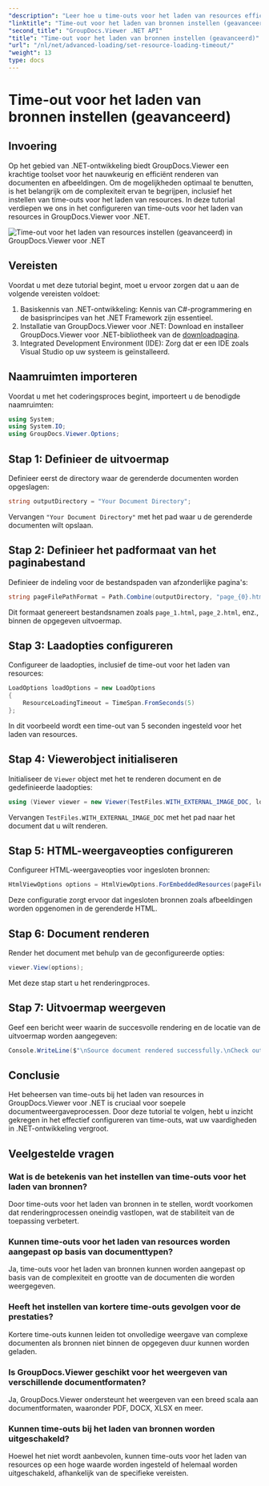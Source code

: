 ```yaml
---
"description": "Leer hoe u time-outs voor het laden van resources efficiënt configureert in GroupDocs.Viewer voor .NET. Beheers documentrendering met precisie en stabiliteit."
"linktitle": "Time-out voor het laden van bronnen instellen (geavanceerd)"
"second_title": "GroupDocs.Viewer .NET API"
"title": "Time-out voor het laden van bronnen instellen (geavanceerd)"
"url": "/nl/net/advanced-loading/set-resource-loading-timeout/"
"weight": 13
type: docs
---
```

# Time-out voor het laden van bronnen instellen (geavanceerd)

## Invoering
Op het gebied van .NET-ontwikkeling biedt GroupDocs.Viewer een krachtige toolset voor het nauwkeurig en efficiënt renderen van documenten en afbeeldingen. Om de mogelijkheden optimaal te benutten, is het belangrijk om de complexiteit ervan te begrijpen, inclusief het instellen van time-outs voor het laden van resources. In deze tutorial verdiepen we ons in het configureren van time-outs voor het laden van resources in GroupDocs.Viewer voor .NET.

![Time-out voor het laden van resources instellen (geavanceerd) in GroupDocs.Viewer voor .NET](/viewer/advanced-loading/set-resource-loading-timeout-img.png)

## Vereisten
Voordat u met deze tutorial begint, moet u ervoor zorgen dat u aan de volgende vereisten voldoet:
1. Basiskennis van .NET-ontwikkeling: Kennis van C#-programmering en de basisprincipes van het .NET Framework zijn essentieel.
2. Installatie van GroupDocs.Viewer voor .NET: Download en installeer GroupDocs.Viewer voor .NET-bibliotheek van de [downloadpagina](https://releases.groupdocs.com/viewer/net/).
3. Integrated Development Environment (IDE): Zorg dat er een IDE zoals Visual Studio op uw systeem is geïnstalleerd.

## Naamruimten importeren
Voordat u met het coderingsproces begint, importeert u de benodigde naamruimten:
```csharp
using System;
using System.IO;
using GroupDocs.Viewer.Options;
```

## Stap 1: Definieer de uitvoermap
Definieer eerst de directory waar de gerenderde documenten worden opgeslagen:
```csharp
string outputDirectory = "Your Document Directory";
```
Vervangen `"Your Document Directory"` met het pad waar u de gerenderde documenten wilt opslaan.
## Stap 2: Definieer het padformaat van het paginabestand
Definieer de indeling voor de bestandspaden van afzonderlijke pagina's:
```csharp
string pageFilePathFormat = Path.Combine(outputDirectory, "page_{0}.html");
```
Dit formaat genereert bestandsnamen zoals `page_1.html`, `page_2.html`, enz., binnen de opgegeven uitvoermap.
## Stap 3: Laadopties configureren
Configureer de laadopties, inclusief de time-out voor het laden van resources:
```csharp
LoadOptions loadOptions = new LoadOptions
{
    ResourceLoadingTimeout = TimeSpan.FromSeconds(5)
};
```
In dit voorbeeld wordt een time-out van 5 seconden ingesteld voor het laden van resources.
## Stap 4: Viewerobject initialiseren
Initialiseer de `Viewer` object met het te renderen document en de gedefinieerde laadopties:
```csharp
using (Viewer viewer = new Viewer(TestFiles.WITH_EXTERNAL_IMAGE_DOC, loadOptions))
```
Vervangen `TestFiles.WITH_EXTERNAL_IMAGE_DOC` met het pad naar het document dat u wilt renderen.
## Stap 5: HTML-weergaveopties configureren
Configureer HTML-weergaveopties voor ingesloten bronnen:
```csharp
HtmlViewOptions options = HtmlViewOptions.ForEmbeddedResources(pageFilePathFormat);
```
Deze configuratie zorgt ervoor dat ingesloten bronnen zoals afbeeldingen worden opgenomen in de gerenderde HTML.
## Stap 6: Document renderen
Render het document met behulp van de geconfigureerde opties:
```csharp
viewer.View(options);
```
Met deze stap start u het renderingproces.
## Stap 7: Uitvoermap weergeven
Geef een bericht weer waarin de succesvolle rendering en de locatie van de uitvoermap worden aangegeven:
```csharp
Console.WriteLine($"\nSource document rendered successfully.\nCheck output in {outputDirectory}.");
```

## Conclusie
Het beheersen van time-outs bij het laden van resources in GroupDocs.Viewer voor .NET is cruciaal voor soepele documentweergaveprocessen. Door deze tutorial te volgen, hebt u inzicht gekregen in het effectief configureren van time-outs, wat uw vaardigheden in .NET-ontwikkeling vergroot.
## Veelgestelde vragen
### Wat is de betekenis van het instellen van time-outs voor het laden van bronnen?
Door time-outs voor het laden van bronnen in te stellen, wordt voorkomen dat renderingprocessen oneindig vastlopen, wat de stabiliteit van de toepassing verbetert.
### Kunnen time-outs voor het laden van resources worden aangepast op basis van documenttypen?
Ja, time-outs voor het laden van bronnen kunnen worden aangepast op basis van de complexiteit en grootte van de documenten die worden weergegeven.
### Heeft het instellen van kortere time-outs gevolgen voor de prestaties?
Kortere time-outs kunnen leiden tot onvolledige weergave van complexe documenten als bronnen niet binnen de opgegeven duur kunnen worden geladen.
### Is GroupDocs.Viewer geschikt voor het weergeven van verschillende documentformaten?
Ja, GroupDocs.Viewer ondersteunt het weergeven van een breed scala aan documentformaten, waaronder PDF, DOCX, XLSX en meer.
### Kunnen time-outs bij het laden van bronnen worden uitgeschakeld?
Hoewel het niet wordt aanbevolen, kunnen time-outs voor het laden van resources op een hoge waarde worden ingesteld of helemaal worden uitgeschakeld, afhankelijk van de specifieke vereisten.